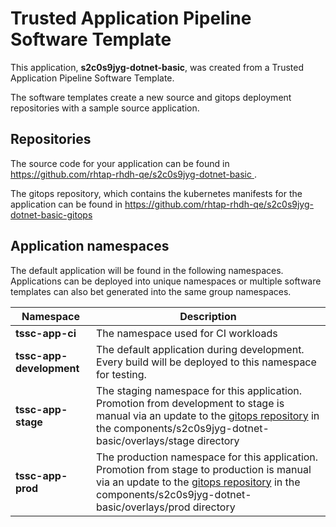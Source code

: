 # Trusted Application Pipeline Software Template

This application, **s2c0s9jyg-dotnet-basic**, was created from a Trusted Application Pipeline Software Template.

The software templates create a new source and gitops deployment repositories with a sample source application. 

## Repositories

The source code for your application can be found in [https://github.com/rhtap-rhdh-qe/s2c0s9jyg-dotnet-basic ](https://github.com/rhtap-rhdh-qe/s2c0s9jyg-dotnet-basic ).
 
The gitops repository, which contains the kubernetes manifests for the application can be found in 
[https://github.com/rhtap-rhdh-qe/s2c0s9jyg-dotnet-basic-gitops ](https://github.com/rhtap-rhdh-qe/s2c0s9jyg-dotnet-basic-gitops ) 

## Application namespaces 

The default application will be found in the following namespaces. Applications can be deployed into unique namespaces or multiple software templates can also bet generated into the same group namespaces.  

|  Namespace   |  Description   |  
| -------- | -------- |
| **tssc-app-ci** | The namespace used for CI workloads |
| **tssc-app-development** | The default application during development. Every build will be deployed to this namespace for testing. |
| **tssc-app-stage** | The staging namespace for this application. Promotion from development to stage is manual via an update to the [gitops repository](https://github.com/rhtap-rhdh-qe/s2c0s9jyg-dotnet-basic-gitops ) in the components/s2c0s9jyg-dotnet-basic/overlays/stage directory |
| **tssc-app-prod** | The production namespace for this application. Promotion from stage to production is manual via an update to the [gitops repository](https://github.com/rhtap-rhdh-qe/s2c0s9jyg-dotnet-basic-gitops ) in the components/s2c0s9jyg-dotnet-basic/overlays/prod directory |